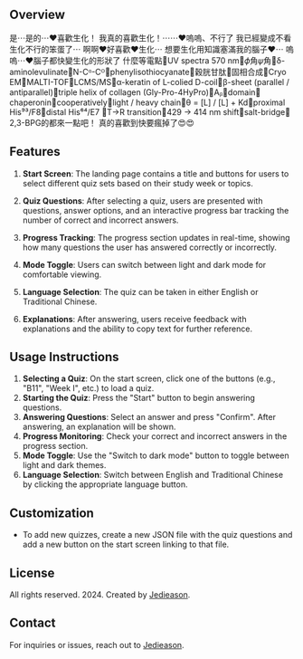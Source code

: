 ## Overview
是⋯是的⋯❤️喜歡生化！
我真的喜歡生化！⋯⋯❤️嗚嗚、不行了
我已經變成不看生化不行的笨蛋了⋯
啊啊❤️好喜歡❤️生化⋯
想要生化用知識塞滿我的腦子❤️⋯
嗚嗚⋯❤️腦子都快變生化的形狀了
什麼等電點🤍UV spectra 570 nm🤍𝜙角𝜓角🤍δ-aminolevulinate🤍N-Cᵅ-Cᴼ🤍phenylisothiocyanate🤍穀胱甘肽🤍固相合成🤍Cryo EM🤍MALTI-TOF🤍LCMS/MS🤍α-keratin of L-colied D-coil🤍β-sheet (parallel / antiparallel)🤍triple helix of collagen (Gly-Pro-4HyPro)🤍Aᵦ🤍domain🤍chaperonin🤍cooperatively🤍light / heavy chain🤍θ = [L] / [L] + Kd🤍proximal His⁹³/F8🤍distal His⁶⁴/E7 🤍T→R transition🤍429 → 414 nm shift🤍salt-bridge🤍2,3-BPG的都來一點吧！
真的喜歡到快要瘋掉了😍😍

## Features
1. **Start Screen**: The landing page contains a title and buttons for users to select different quiz sets based on their study week or topics.
   
2. **Quiz Questions**: After selecting a quiz, users are presented with questions, answer options, and an interactive progress bar tracking the number of correct and incorrect answers.

3. **Progress Tracking**: The progress section updates in real-time, showing how many questions the user has answered correctly or incorrectly.

4. **Mode Toggle**: Users can switch between light and dark mode for comfortable viewing.

5. **Language Selection**: The quiz can be taken in either English or Traditional Chinese.

6. **Explanations**: After answering, users receive feedback with explanations and the ability to copy text for further reference.

## Usage Instructions
1. **Selecting a Quiz**: On the start screen, click one of the buttons (e.g., "B11", "Week I", etc.) to load a quiz.
2. **Starting the Quiz**: Press the "Start" button to begin answering questions.
3. **Answering Questions**: Select an answer and press "Confirm". After answering, an explanation will be shown.
4. **Progress Monitoring**: Check your correct and incorrect answers in the progress section.
5. **Mode Toggle**: Use the "Switch to dark mode" button to toggle between light and dark themes.
6. **Language Selection**: Switch between English and Traditional Chinese by clicking the appropriate language button.

## Customization
- To add new quizzes, create a new JSON file with the quiz questions and add a new button on the start screen linking to that file.

## License
All rights reserved. 2024. Created by [Jedieason](https://instagram.com/jedieason).

## Contact
For inquiries or issues, reach out to [Jedieason](https://instagram.com/jedieason).
